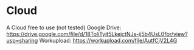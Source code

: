 # Cloud
A Cloud free to use (not tested)
Google Drive: https://drive.google.com/file/d/18ToliTyit5LkejctNJs-ij5b4UsL0fbr/view?usp=sharing
Workupload: https://workupload.com/file/AutfCjV2L4G
